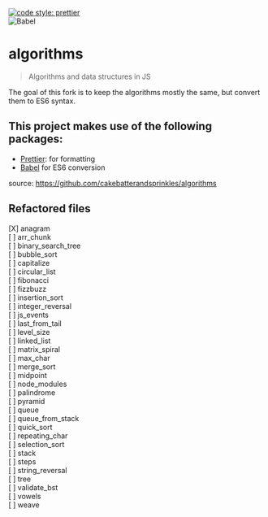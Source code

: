 [![code style: prettier](https://img.shields.io/badge/code_style-prettier-ff69b4.svg?style=flat-square)](https://github.com/prettier/prettier)  
![Babel](https://img.shields.io/badge/Babel-F9DC3e?style=for-the-badge&logo=babel&logoColor=black)

# algorithms

> Algorithms and data structures in JS

The goal of this fork is to keep the algorithms mostly the same, but convert them to ES6 syntax.

## This project makes use of the following packages:

- [Prettier](https://prettier.io/): for formatting
- [Babel](https://babeljs.io/) for ES6 conversion

source: https://github.com/cakebatterandsprinkles/algorithms

## Refactored files

[X] anagram  
[ ] arr_chunk  
[ ] binary_search_tree  
[ ] bubble_sort  
[ ] capitalize  
[ ] circular_list  
[ ] fibonacci  
[ ] fizzbuzz  
[ ] insertion_sort  
[ ] integer_reversal  
[ ] js_events  
[ ] last_from_tail  
[ ] level_size  
[ ] linked_list  
[ ] matrix_spiral  
[ ] max_char  
[ ] merge_sort  
[ ] midpoint  
[ ] node_modules  
[ ] palindrome  
[ ] pyramid  
[ ] queue  
[ ] queue_from_stack  
[ ] quick_sort  
[ ] repeating_char  
[ ] selection_sort  
[ ] stack  
[ ] steps  
[ ] string_reversal  
[ ] tree  
[ ] validate_bst  
[ ] vowels  
[ ] weave
